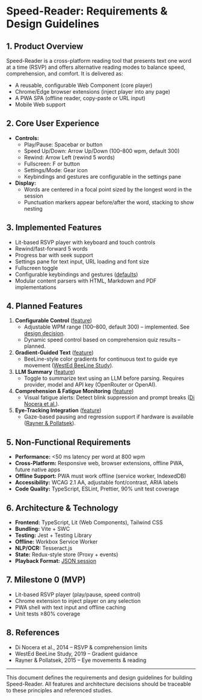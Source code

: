 # Speed-Reader: Requirements & Design Guidelines

## 1. Product Overview
Speed-Reader is a cross-platform reading tool that presents text one word at a time (RSVP) and offers alternative reading modes to balance speed, comprehension, and comfort. It is delivered as:
- A reusable, configurable Web Component (core player)
- Chrome/Edge browser extensions (inject player into any page)
- A PWA SPA (offline reader, copy-paste or URL input)
- Mobile Web support

## 2. Core User Experience
- **Controls:**
  - Play/Pause: Spacebar or button
  - Speed Up/Down: Arrow Up/Down (100–800 wpm, default 300)
  - Rewind: Arrow Left (rewind 5 words)
  - Fullscreen: F or button
  - Settings/Mode: Gear icon
  - Keybindings and gestures are configurable in the settings pane
- **Display:**
  - Words are centered in a focal point sized by the longest word in the session
  - Punctuation markers appear before/after the word, stacking to show nesting

## 3. Implemented Features
- Lit-based RSVP player with keyboard and touch controls
- Rewind/fast-forward 5 words
- Progress bar with seek support
- Settings pane for text input, URL loading and font size
- Fullscreen toggle
- Configurable keybindings and gestures ([defaults](features/default_keybindings.md))
- Modular content parsers with HTML, Markdown and PDF implementations

## 4. Planned Features
1. **Configurable Control** ([feature](features/configurable_control.feature))
   - Adjustable WPM range (100–800, default 300) – implemented. See [design decision](design/decisions/0001-wpm-range.md).
   - Dynamic speed control based on comprehension quiz results – planned.
2. **Gradient-Guided Text** ([feature](features/gradient_guided_text.feature))
   - BeeLine-style color gradients for continuous text to guide eye movement ([WestEd BeeLine Study](https://www.rif.org/sites/default/files/documents/2019/10/24/Support_Materials/BeeLineWestEdStudyFinal.pdf)).
3. **LLM Summary** ([feature](features/llm_summary.feature))
   - Toggle to summarize text using an LLM before parsing. Requires provider,
     model and API key (OpenRouter or OpenAI).
4. **Comprehension & Fatigue Monitoring** ([feature](features/comprehension_fatigue.feature))
   - Visual fatigue alerts: Detect blink suppression and prompt breaks ([Di Nocera et al.](https://www.sciencedirect.com/science/article/pii/S0747563214007663)).
5. **Eye-Tracking Integration** ([feature](features/eye_tracking_integration.feature))
   - Gaze-based pausing and regression support if hardware is available ([Rayner & Pollatsek](https://www.mdpi.com/2226-471X/9/12/360)).

## 5. Non-Functional Requirements
- **Performance:** <50 ms latency per word at 800 wpm
- **Cross-Platform:** Responsive web, browser extensions, offline PWA, future native apps
- **Offline Support:** PWA must work offline (service worker, IndexedDB)
- **Accessibility:** WCAG 2.1 AA, adjustable font/contrast, ARIA labels
- **Code Quality:** TypeScript, ESLint, Prettier, 90% unit test coverage

## 6. Architecture & Technology
- **Frontend:** TypeScript, Lit (Web Components), Tailwind CSS
- **Bundling:** Vite + SWC
- **Testing:** Jest + Testing Library
- **Offline:** Workbox Service Worker
- **NLP/OCR:** Tesseract.js
- **State:** Redux-style store (Proxy + events)
- **Playback Format:** [JSON session](architecture/playback-format.md)

## 7. Milestone 0 (MVP)
- Lit-based RSVP player (play/pause, speed control)
- Chrome extension to inject player on any selection
- PWA shell with text input and offline caching
- Unit tests ≥80% coverage

## 8. References
- Di Nocera et al., 2014 – RSVP & comprehension limits
- WestEd BeeLine Study, 2019 – Gradient guidance
- Rayner & Pollatsek, 2015 – Eye movements & reading

---
This document defines the requirements and design guidelines for building Speed-Reader. All features and architecture decisions should be traceable to these principles and referenced studies.
